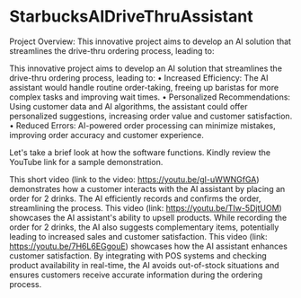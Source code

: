# StarbucksAIDriveThruAssistant

Project Overview:
This innovative project aims to develop an AI solution that streamlines the drive-thru ordering process, leading to:

This innovative project aims to develop an AI solution that streamlines the drive-thru ordering process, leading to:
•	Increased Efficiency: The AI assistant would handle routine order-taking, freeing up baristas for more complex tasks and improving wait times.
•	Personalized Recommendations: Using customer data and AI algorithms, the assistant could offer personalized suggestions, increasing order value and customer satisfaction.
•	Reduced Errors: AI-powered order processing can minimize mistakes, improving order accuracy and customer experience.

Let's take a brief look at how the software functions. Kindly review the YouTube link for a sample demonstration.

This short video (link to the video: https://youtu.be/gI-uWWNGfGA) demonstrates how a customer interacts with the AI assistant by placing an order for 2 drinks. The AI efficiently records and confirms the order, streamlining the process.
This video (link: https://youtu.be/TIw-5DjtUOM) showcases the AI assistant's ability to upsell products. While recording the order for 2 drinks, the AI also suggests complementary items, potentially leading to increased sales and customer satisfaction.
This video (link: https://youtu.be/7H6L6EGgouE) showcases how the AI assistant enhances customer satisfaction. By integrating with POS systems and checking product availability in real-time, the AI avoids out-of-stock situations and ensures customers receive accurate information during the ordering process.


